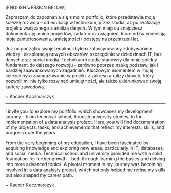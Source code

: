 [ENGLISH VERSION BELOW]

Zapraszam do zapoznania się z moim portfolio, które przedstawia moją ścieżkę rozwoju – od edukacji w technikum, przez studia, aż po realizację projektu związanego z analizą danych. W tym miejscu znajdziesz dokumentację moich projektów, zadań oraz osiągnięć, które odzwierciedlają moje zainteresowania, umiejętności i postępy na przestrzeni lat.

Już od początku swojej edukacji byłem zafascynowany zdobywaniem wiedzy i eksploracją nowych obszarów, szczególnie w dziedzinach IT, baz danych oraz social media. Technikum i studia stanowiły dla mnie solidny fundament do dalszego rozwoju – zarówno poprzez naukę podstaw, jak i bardziej zaawansowanych zagadnień. Kluczowym momentem w mojej ścieżce było zaangażowanie w projekt z zakresu analizy danych, który pozwolił mi nie tylko rozwinąć umiejętności, ale także ukierunkować swoją karierę zawodową.

~ Kacper Kaczmarczyk
_____________

I invite you to explore my portfolio, which showcases my development journey – from technical school, through university studies, to the implementation of a data analysis project. Here, you will find documentation of my projects, tasks, and achievements that reflect my interests, skills, and progress over the years.

From the very beginning of my education, I have been fascinated by acquiring knowledge and exploring new areas, particularly in IT, databases, and social media. Technical school and university provided me with a solid foundation for further growth – both through learning the basics and delving into more advanced topics. A pivotal moment in my journey was becoming involved in a data analysis project, which not only helped me refine my skills but also shaped my career path.
  
  ~ Kacper Kaczmarczyk
